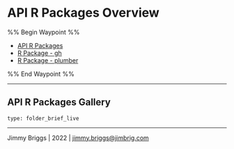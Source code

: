 # API R Packages Overview

%% Begin Waypoint %%

* [API R Packages](API%20R%20Packages.md)
* [R Package - gh](R%20Package%20-%20gh.md)
* [R Package - plumber](R%20Package%20-%20plumber.md)

%% End Waypoint %%

---

## API R Packages Gallery

````ccard
type: folder_brief_live
````

---

Jimmy Briggs | 2022 | <jimmy.briggs@jimbrig.com>
